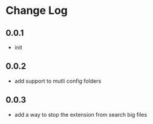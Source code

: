 # Change Log

## 0.0.1
- init

## 0.0.2
- add support to mutli config folders

## 0.0.3
- add a way to stop the extension from search big files